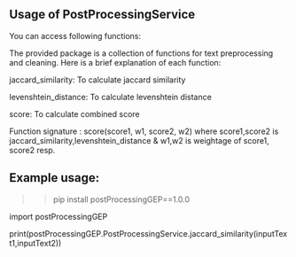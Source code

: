 ## Usage of PostProcessingService 

You can access following functions:


The provided package is a collection of functions for text preprocessing and cleaning. Here is a brief explanation of each function:

jaccard_similarity: To calculate jaccard similarity

levenshtein_distance: To calculate levenshtein distance

score: To calculate combined score

Function signature : score(score1, w1, score2, w2) where  score1,score2 is jaccard_similarity,levenshtein_distance & w1,w2 is weightage of score1, score2 resp. 

## Example usage:
>>  pip install postProcessingGEP==1.0.0

import postProcessingGEP

print(postProcessingGEP.PostProcessingService.jaccard_similarity(inputText1,inputText2))

